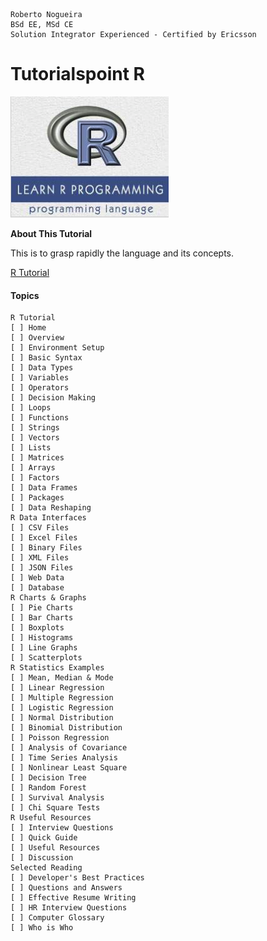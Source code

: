 ```
Roberto Nogueira  
BSd EE, MSd CE
Solution Integrator Experienced - Certified by Ericsson
```
# Tutorialspoint R

![ebook cover](images/tutorialspoint-r.png)

**About This Tutorial**

This is to grasp rapidly the language and its concepts.

[R Tutorial](https://www.tutorialspoint.com/r/index.htm)

#### Topics
```
R Tutorial
[ ] Home
[ ] Overview
[ ] Environment Setup
[ ] Basic Syntax
[ ] Data Types
[ ] Variables
[ ] Operators
[ ] Decision Making
[ ] Loops
[ ] Functions
[ ] Strings
[ ] Vectors
[ ] Lists
[ ] Matrices
[ ] Arrays
[ ] Factors
[ ] Data Frames
[ ] Packages
[ ] Data Reshaping
R Data Interfaces
[ ] CSV Files
[ ] Excel Files
[ ] Binary Files
[ ] XML Files
[ ] JSON Files
[ ] Web Data
[ ] Database
R Charts & Graphs
[ ] Pie Charts
[ ] Bar Charts
[ ] Boxplots
[ ] Histograms
[ ] Line Graphs
[ ] Scatterplots
R Statistics Examples
[ ] Mean, Median & Mode
[ ] Linear Regression
[ ] Multiple Regression
[ ] Logistic Regression
[ ] Normal Distribution
[ ] Binomial Distribution
[ ] Poisson Regression
[ ] Analysis of Covariance
[ ] Time Series Analysis
[ ] Nonlinear Least Square
[ ] Decision Tree
[ ] Random Forest
[ ] Survival Analysis
[ ] Chi Square Tests
R Useful Resources
[ ] Interview Questions
[ ] Quick Guide
[ ] Useful Resources
[ ] Discussion
Selected Reading
[ ] Developer's Best Practices
[ ] Questions and Answers
[ ] Effective Resume Writing
[ ] HR Interview Questions
[ ] Computer Glossary
[ ] Who is Who
```

